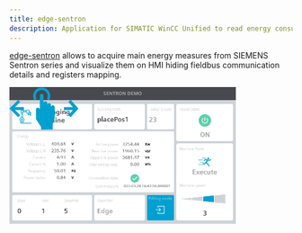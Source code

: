 ```yaml
---
title: edge-sentron 
description: Application for SIMATIC WinCC Unified to read energy consumption from Siemens SENTRON series over Modbus TCP/IP
---
```

[edge-sentron](https://github.com/NicoloToscani/edge-sentron) allows to acquire main energy measures from SIEMENS Sentron series and visualize them on HMI hiding fieldbus communication details and registers mapping.

<div class="column">
   <img src="/img/sentron_edge.png" alt="Snow" style="width:80%">
</div>



